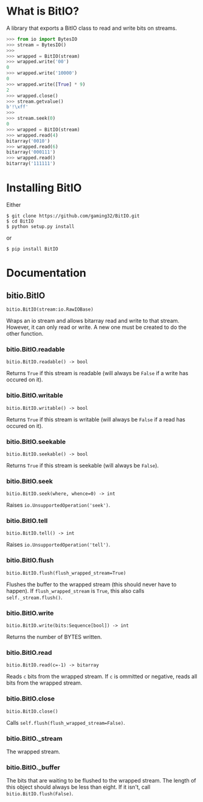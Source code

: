 # What is BitIO?
A library that exports a BitIO class to read and write bits on streams.

``` python
>>> from io import BytesIO
>>> stream = BytesIO()
>>>
>>> wrapped = BitIO(stream)
>>> wrapped.write('00')
0
>>> wrapped.write('10000')
0
>>> wrapped.write([True] * 9)
2
>>> wrapped.close()
>>> stream.getvalue()
b'!\xff'
>>>
>>> stream.seek(0)
0
>>> wrapped = BitIO(stream)
>>> wrapped.read(4)
bitarray('0010')
>>> wrapped.read(6)
bitarray('000111')
>>> wrapped.read()
bitarray('111111')
```

# Installing BitIO
Either
``` shell
$ git clone https://github.com/gaming32/BitIO.git
$ cd BitIO
$ python setup.py install
```
or
``` shell
$ pip install BitIO
```

# Documentation
## bitio.BitIO
`bitio.BitIO(stream:io.RawIOBase)`

Wraps an io stream and allows bitarray read and write to that stream.
However, it can only read or write. A new one must be created to do the
other function.

### bitio.BitIO.readable
`bitio.BitIO.readable() -> bool`

Returns `True` if this stream is readable (will always be `False` if a write has occured on it).

### bitio.BitIO.writable
`bitio.BitIO.writable() -> bool`

Returns `True` if this stream is writable (will always be `False` if a read has occured on it).

### bitio.BitIO.seekable
`bitio.BitIO.seekable() -> bool`

Returns `True` if this stream is seekable (will always be `False`).

### bitio.BitIO.seek
`bitio.BitIO.seek(where, whence=0) -> int`

Raises `io.UnsupportedOperation('seek')`.

### bitio.BitIO.tell
`bitio.BitIO.tell() -> int`

Raises `io.UnsupportedOperation('tell')`.

### bitio.BitIO.flush
`bitio.BitIO.flush(flush_wrapped_stream=True)`

Flushes the buffer to the wrapped stream (this should never have to happen).
If `flush_wrapped_stream` is `True`, this also calls `self._stream.flush()`.

### bitio.BitIO.write
`bitio.BitIO.write(bits:Sequence[bool]) -> int`

Returns the number of BYTES written.

### bitio.BitIO.read
`bitio.BitIO.read(c=-1) -> bitarray`

Reads `c` bits from the wrapped stream.
If `c` is ommitted or negative, reads all bits from the wrapped stream.

### bitio.BitIO.close
`bitio.BitIO.close()`

Calls `self.flush(flush_wrapped_stream=False)`.

### bitio.BitIO._stream
The wrapped stream.

### bitio.BitIO._buffer
The bits that are waiting to be flushed to the wrapped stream. The length of this object should always be less than eight. If it isn't, call `bitio.BitIO.flush(False)`.
